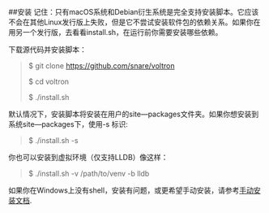 ##安装
记住：只有macOS系统和Debian衍生系统是完全支持安装脚本。它应该不会在其他Linux发行版上失败，但是它不尝试安装软件包的依赖关系。如果你在用另一个发行版，去看看install.sh，在运行前你需要安装哪些依赖。

下载源代码并安装脚本：
>$ git clone https://github.com/snare/voltron
>
>$ cd voltron
>
>$ ./install.sh

默认情况下，安装脚本将安装在用户的site—packages文件夹。如果你想安装到系统site—packages下，使用-s 标识:
>$ ./install.sh -s

你也可以安装到虚拟环境（仅支持LLDB）像这样：
>$ ./install.sh -v /path/to/venv -b lldb

如果你在Windows上没有shell，安装有问题，或更希望手动安装，请参考[手动安装文档](https://github.com/snare/voltron/wiki/Installation).

